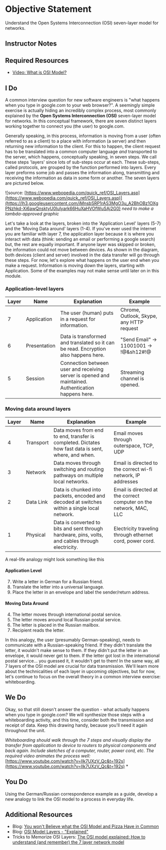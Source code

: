 # Objective Statement

Understand the Open Systems Interconnection (OSI) seven-layer model for networks.
  
## Instructor Notes

## Required Resources

- [Video: What is OSI Model?]([https://www.youtube.com/watch?v=Ilk7UXzV_Qc](https://www.youtube.com/watch?v=Ilk7UXzV_Qc))

## I Do

 A common interview question for new software engineers is "what happens when you type in google.com to your web browser?". A seemingly simple exercise is actually hiding an incredibly complex process, most commonly explained by the **Open Systems Interconnection (OSI)** seven-layer model for networks. In this conceptual framework, there are seven distinct layers working together to connect you (the user) to google.com.

Generally speaking, in this process, information is moving from a user (often referred to as a client) to a place with information (a server) and then returning new information to the client. For this to happen, the client request has to be translated into a common computer language *and* transported to the server, which happens, conceptually speaking, in seven steps. We call these steps 'layers' since lots of sub-steps occur at each.  These sub-steps, called protocols, are grouped by the function performed into layers. Every layer preforms some job and passes the information along, transmitting and receiving the information as data in some form or another. The seven layers are pictured below.

![source: [https://www.webopedia.com/quick_ref/OSI_Layers.asp](https://www.webopedia.com/quick_ref/OSI_Layers.asp)](https://lh3.googleusercontent.com/iMnsbSRP1rAS3MgO3u_A2BhOBz1OXgPNzhkd-Xi6awQnsktyU0Iulyark66HuXaHVOfWuSAj2G0) *need to make a lambda-approved graphic*

Let's take a look at the layers, broken into the 'Application Level' layers (5-7) and the 'Moving Data around' layers (1-4). If you've ever used the internet you are familiar with layer 7, the application layer because it is where you interact with data (think: sending an email or performing a google search) but, the rest are equally important. If anyone layer was skipped or broken, the information could not move between devices. As shown in the diagram, both devices (client and server) involved in the data transfer will go through these steps. For now, let's explore what happens on the user end when you make a request. Information is moving down the layers, starting with Application.  Some of the examples may not make sense until later on in this module.

### Application-level layers

| Layer| Name | Explanation |Example|
|--|--|--|--|
| 7 |Application |The user (human) puts in a request for information. | Chrome, Outlook, Skype, any HTTP request |
|6|Presentation|Data is transformed and translated so it can be read. Encryption also happens here. |"Send Email" -> 11001001 -> !@&sh12#!@|
| 5 |Session|Connection between user and receiving server is opened and maintained. Authentication happens here. | Streaming channel is opened. |

### Moving data around layers

| Layer| Name | Explanation |Example|
|--|--|--|--|
| 4 |Transport|Data moves from end to end, transfer is completed. Dictates how fast data is sent, where, and when. |Email moves through outerspace, TCP, UDP |
| 3 |Network|Data moves through switching and routing pathways on multiple local networks. | Email is directed to the correct wi-fi network, IP addresses |
| 2 |Data Link| Data is chunked into packets, encoded and decoded at switches within a single local network. | Email is directed at the correct computer on the network, MAC, LLC |
| 1 |Physical  |Data is converted to bits and sent through hardware, pins, volts, and cables through electricity.  | Electricity traveling through ethernet cord, power cord.  |

A real-life analogy might look something like this

#### Application Level

7. Write a letter in German for a Russian friend.
6. Translate the letter into a universal language.
5. Place the letter in an envelope and label the sender/return address.

#### Moving Data Around

4. The letter moves through international postal service.
3. The letter moves around local Russian postal service.
2. The letter is placed in the Russian mailbox.  
1. Recipient reads the letter.  

In this analogy, the user (presumably German-speaking), needs to communicate with a Russian-speaking friend. If they didn't translate the letter, it wouldn't make sense to them. If they didn't put the letter in an envelope, it would never get to them. If the letter got lost in the international postal service... you guessed it, it wouldn't get to them! In the same way, all 7 layers of the OSI model are crucial for data transmission. We'll learn more about the technicalities of each layer in upcoming objectives, but for now, let's continue to focus on the overall theory in a common interview exercise: whiteboarding.

## We Do

Okay, so that still doesn't answer the question - what actually happens when you type in google.com? We will synthesize those steps with a whiteboarding activity, and this time, consider both the transmission and receipt of data. Keep this drawing handy, because you'll need it again throughout the unit.

  *Whiteboarding should walk through the 7 steps and visually display the transfer from application to device to routers to physical components and back again. Include sketches of a computer, router, power cord, etc.
The required video animates the process well:*[https://www.youtube.com/watch?v=Ilk7UXzV_Qc&t=192s](https://www.youtube.com/watch?v=Ilk7UXzV_Qc&t=192s) *

## You Do

Using the German/Russian correspondence example as a guide, develop a new analogy to link the OSI model to a process in everyday life.

## Additional Resources

- Blog: [You won't Believe what the OSI Model and Pizza Have in Common](https://www.versatek.com/blog/you-wont-believe-what-the-osi-model-and-pizza-have-in-common/)
- Blog: [OSI Model Layers - "Explained"](https://medium.com/learn-with-the-lean-programmer/osi-model-layers-explained-ee1d43058c1f)
- Tricks to Memorize OSI Layers: [The OSI model explained: How to understand (and remember) the 7 layer network model](https://www.networkworld.com/article/3239677/the-osi-model-explained-how-to-understand-and-remember-the-7-layer-network-model.html)
